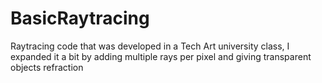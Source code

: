 # BasicRaytracing
Raytracing code that was developed in a Tech Art university class, I expanded it a bit by adding multiple rays per pixel and giving transparent objects refraction
